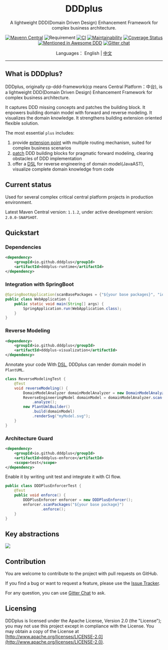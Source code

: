 <h1 align="center">DDDplus</h1>

<div align="center">

A lightweight DDD(Domain Driven Design) Enhancement Framework for complex business architecture.

[![Mavenn Central](https://img.shields.io/maven-central/v/io.github.dddplus/dddplus.svg?label=Maven%20Central)](https://search.maven.org/search?q=g:io.github.dddplus)
![Requirement](https://img.shields.io/badge/JDK-8+-blue.svg)
[![CI](https://github.com/funkygao/cp-ddd-framework/workflows/CI/badge.svg?branch=master)](https://github.com/funkygao/cp-ddd-framework/actions?query=branch%3Amaster+workflow%3ACI)
[![Maintainability](https://api.codeclimate.com/v1/badges/84b05607593179e62374/maintainability)](https://codeclimate.com/github/funkygao/cp-ddd-framework/maintainability)
[![Coverage Status](https://img.shields.io/codecov/c/github/funkygao/cp-ddd-framework.svg)](https://codecov.io/gh/funkygao/cp-ddd-framework)
[![Mentioned in Awesome DDD](https://awesome.re/mentioned-badge.svg)](https://github.com/heynickc/awesome-ddd#jvm)
[![Gitter chat](https://img.shields.io/badge/gitter-join%20chat%20%E2%86%92-brightgreen.svg)](https://gitter.im/cp-ddd-framework/community)

</div>

<div align="center">

Languages： English | [中文](README.zh-cn.md)
</div>

----

## What is DDDplus?

DDDplus, originally cp-ddd-framework(cp means Central Platform：中台), is a lightweight DDD(Domain Driven Design) Enhancement Framework for complex business architecture. 

It captures DDD missing concepts and patches the building block. It enpowers building domain model with forward and reverse modeling. It visualizes the domain knowledge. It strengthens building extension oriented flexible solution.

The most essential `plus` includes:
1. provide [extension point](/dddplus-spec/src/main/java/io/github/dddplus/ext) with multiple routing mechanism, suited for complex business scenarios
2. [patch](/dddplus-spec/src/main/java/io/github/dddplus/model) DDD building blocks for pragmatic forward modeling, clearing obstacles of DDD implementation
3. offer a [DSL](/dddplus-spec/src/main/java/io/github/dddplus/dsl) for reverse engineering of domain model(JavaAST), visualize complete domain knowledge from code

## Current status

Used for several complex critical central platform projects in production environment.

Latest Maven Central version: `1.1.2`, under active development version: `2.0.0-SNAPSHOT`.

## Quickstart

### Dependencies

```xml
<dependency>
    <groupId>io.github.dddplus</groupId>
    <artifactId>dddplus-runtime</artifactId>
</dependency>
```

### Integration with SpringBoot

```java
@SpringBootApplication(scanBasePackages = {"${your base packages}", "io.github.dddplus"})
public class WebApplication {
    public static void main(String[] args) {
        SpringApplication.run(WebApplication.class);
    }
}
```

### Reverse Modeling

```xml
<dependency>
    <groupId>io.github.dddplus</groupId>
    <artifactId>dddplus-visualization</artifactId>
</dependency>
```

Annotate your code With [DSL](/dddplus-spec/src/main/java/io/github/dddplus/dsl), DDDplus can render domain model in `PlantUML`.

```java
class ReverseModelingTest {
    @Test
    void reverseModeling() {
        DomainModelAnalyzer domainModelAnalyzer = new DomainModelAnalyzer();
        ReverseEngineeringModel domainModel = domainModelAnalyzer.scan("{your module root}")
            .analyze();
        new PlantUmlBuilder()
            .build(domainModel)
            .renderSvg("myModel.svg");
    }
}
```

### Architecture Guard

```xml
<dependency>
    <groupId>io.github.dddplus</groupId>
    <artifactId>dddplus-enforce</artifactId>
    <scope>test</scope>
</dependency>
```

Enable it by writing unit test and integrate it with CI flow.

```java
public class DDDPlusEnforcerTest {
    @Test
    public void enforce() {
        DDDPlusEnforcer enforcer = new DDDPlusEnforcer();
        enforcer.scanPackages("${your base package}")
                .enforce();
    }
}
```

## Key abstractions

![](http://www.plantuml.com/plantuml/svg/VLJ1JXj13BtxAonwIKGJH7khLX4geH8z8CGFL6RNoOxOp4GURrC4-VTwo6IpoG8vnNvlxFSydhsAIgBjge7uvFoQX5POawysubJPuuAQo3qirbI5ZVFBejWuhV_iujaCLLg6XXUA6b3SibQid72fBdY0DPLFj6HSD-tIUIoANrQCxTWBeFsSLvO5bOotjnLxTVhym34qVrbEyNbOaVCt_vHzjDAdyBqreCU61_dGkFBvBKlU1wMa2-z9rBCCqweiVf1-jyP1oXR0iendTL0KRW9LISePKiIxIyZUfzCKGASKYzV9PE1hW0_c0XqNVs0PAXvbsHVPrSLExnYWf_OXjCQnr6DKeLBn9qNEoSDVg_Xb4UI6ohhhCXgV4fn4_H1-sNVOudd52sgR8-vyFa-ac6ILHcdtHz_7TbOC6yp1c2lIiXvro1Y6hDqGyu0-XFCsGDuMAttEUytNQS9MEXkSJlkJo_nKfLkr_ZWAoviho5WNmtNmIiwp71bEcvEkt_dV9ADqjr_HL8xx_CbabbyJG1QUzm2opM6u5XV4R1-znpXuZTqzNLgNrzaXFaQ_VOf-_nIzEqMt05Vig_GX-Wy0)

## Contribution

You are welcome to contribute to the project with pull requests on GitHub.

If you find a bug or want to request a feature, please use the [Issue Tracker](https://github.com/funkygao/cp-ddd-framework/issues).

For any question, you can use [Gitter Chat](https://gitter.im/cp-ddd-framework/community) to ask.

## Licensing

DDDplus is licensed under the Apache License, Version 2.0 (the "License"); you may not use this project except in compliance with the License. You may obtain a copy of the License at [http://www.apache.org/licenses/LICENSE-2.0](http://www.apache.org/licenses/LICENSE-2.0).
